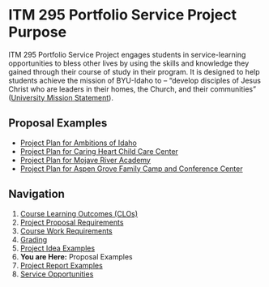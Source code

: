 # ITM 295 Portfolio Service Project Purpose
ITM 295 Portfolio Service Project engages students in service-learning opportunities to bless other lives by
using the skills and knowledge they gained through their course of study in their program. It
is designed to help students achieve the mission of BYU-Idaho to – “develop disciples of Jesus
Christ who are leaders in their homes, the Church, and their communities” ([University Mission
Statement](https://www.byui.edu/about/byu-idaho-mission-statement)).

## Proposal Examples

- [Project Plan for Ambitions of Idaho](https://webmailbyui-my.sharepoint.com/:w:/g/personal/kwg6_byui_edu/EUhJdxCXL8hPgxGyWAD4FWcBtvNMEUqVwqMKbXHlgp9_kw?e=iryfrb)
- [Project Plan for Caring Heart Child Care Center](https://webmailbyui-my.sharepoint.com/:w:/g/personal/kwg6_byui_edu/Ed9m_octBLJCqCnhTAEtUPsB9nNEoO3gCHmiV9K-XXUxow?e=2kWPJv)
- [Project Plan for Mojave River Academy](https://webmailbyui-my.sharepoint.com/:w:/g/personal/kwg6_byui_edu/ETrLlqxT33FKvJM6_AekNPkB-7ciBdGiYMQQHqyQMv7Zfg?e=tCT09T)
- [Project Plan for Aspen Grove Family Camp and Conference Center](https://webmailbyui-my.sharepoint.com/:w:/g/personal/kwg6_byui_edu/EZI3NdN4sP5Ful7RgyarVZcBoPyx40YNmZXUGFVba3DRwg?e=8Mj1qS)

## Navigation
1. [Course Learning Outcomes (CLOs)](https://itm295.github.io/learning_outcomes)
2. [Project Proposal Requirements](https://itm295.github.io/proposal_requirements)
3. [Course Work Requirements](https://itm295.github.io/course_work_requirements)
4. [Grading](https://itm295.github.io/grading)
5. [Project Idea Examples](https://itm295.github.io/project_ideas)
6. **You are Here:** Proposal Examples
7. [Project Report Examples](https://itm295.github.io/report_examples)
8. [Service Opportunities](https://itm295.github.io/service_opportunities)
